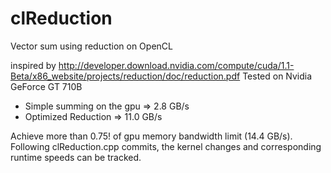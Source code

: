 # clReduction
Vector sum using reduction on OpenCL

inspired by http://developer.download.nvidia.com/compute/cuda/1.1-Beta/x86_website/projects/reduction/doc/reduction.pdf
Tested on Nvidia GeForce GT 710B 

- Simple summing on the gpu => 2.8  GB/s
- Optimized Reduction       => 11.0 GB/s 

Achieve more than 0.75! of gpu memory bandwidth limit (14.4 GB/s). Following clReduction.cpp commits, the kernel changes and corresponding runtime speeds can be tracked.

